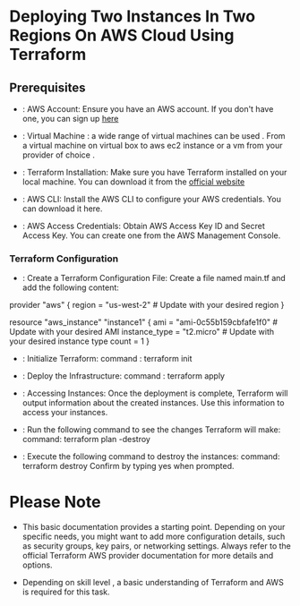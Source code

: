 # Deploying Two Instances In Two Regions On AWS Cloud Using Terraform




## Prerequisites
* : AWS Account: Ensure you have an AWS account. If you don't have one, you can sign up [here](https://aws.amazon.com)

* : Virtual Machine : a wide range of virtual machines can be used . From a virtual machine on virtual box to aws ec2 instance or a vm from your provider of choice .

* : Terraform Installation: Make sure you have Terraform installed on your local machine. You can download it from the [official website](https://www.terraform.) 


* : AWS CLI: Install the AWS CLI to configure your AWS credentials. You can download it here.


* : AWS Access Credentials: Obtain AWS Access Key ID and Secret Access Key. You can create one from the AWS Management Console.







### Terraform Configuration
* : Create a Terraform Configuration File:
Create a file named main.tf and add the following content:

provider "aws" {
  region     = "us-west-2"  # Update with your desired region
}

resource "aws_instance" "instance1" {
  ami           = "ami-0c55b159cbfafe1f0"  # Update with your desired AMI
  instance_type = "t2.micro"  # Update with your desired instance type
  count         = 1
}

* : Initialize Terraform:
command : terraform init

* : Deploy the Infrastructure:
command : terraform apply

* : Accessing Instances:
Once the deployment is complete, Terraform will output information about the created instances. Use this information to access your instances.


* : Run the following command to see the changes Terraform will make:
command: terraform plan -destroy

* : Execute the following command to destroy the instances:
command: terraform destroy
Confirm by typing yes when prompted.




# Please Note

* This basic documentation provides a starting point. Depending on your specific needs, you might want to add more configuration details, such as security groups, key pairs, or networking settings. Always refer to the official Terraform AWS provider documentation for more details and options.

* Depending on skill level , a basic understanding of Terraform and AWS is required for this task.






